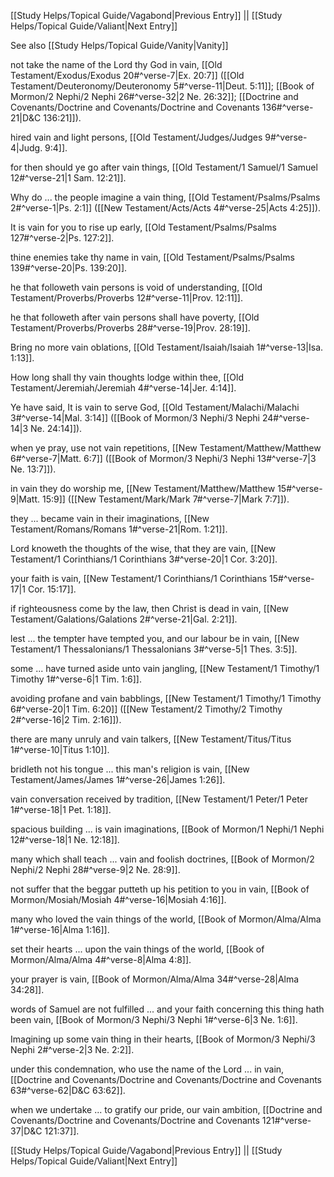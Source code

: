 [[Study Helps/Topical Guide/Vagabond|Previous Entry]]  ||  [[Study Helps/Topical Guide/Valiant|Next Entry]]

 See also [[Study Helps/Topical Guide/Vanity|Vanity]]

 not take the name of the Lord thy God in vain, [[Old Testament/Exodus/Exodus 20#^verse-7|Ex. 20:7]] ([[Old Testament/Deuteronomy/Deuteronomy 5#^verse-11|Deut. 5:11]]; [[Book of Mormon/2 Nephi/2 Nephi 26#^verse-32|2 Ne. 26:32]]; [[Doctrine and Covenants/Doctrine and Covenants/Doctrine and Covenants 136#^verse-21|D&C 136:21]]).

 hired vain and light persons, [[Old Testament/Judges/Judges 9#^verse-4|Judg. 9:4]].

 for then should ye go after vain things, [[Old Testament/1 Samuel/1 Samuel 12#^verse-21|1 Sam. 12:21]].

 Why do ... the people imagine a vain thing, [[Old Testament/Psalms/Psalms 2#^verse-1|Ps. 2:1]] ([[New Testament/Acts/Acts 4#^verse-25|Acts 4:25]]).

 It is vain for you to rise up early, [[Old Testament/Psalms/Psalms 127#^verse-2|Ps. 127:2]].

 thine enemies take thy name in vain, [[Old Testament/Psalms/Psalms 139#^verse-20|Ps. 139:20]].

 he that followeth vain persons is void of understanding, [[Old Testament/Proverbs/Proverbs 12#^verse-11|Prov. 12:11]].

 he that followeth after vain persons shall have poverty, [[Old Testament/Proverbs/Proverbs 28#^verse-19|Prov. 28:19]].

 Bring no more vain oblations, [[Old Testament/Isaiah/Isaiah 1#^verse-13|Isa. 1:13]].

 How long shall thy vain thoughts lodge within thee, [[Old Testament/Jeremiah/Jeremiah 4#^verse-14|Jer. 4:14]].

 Ye have said, It is vain to serve God, [[Old Testament/Malachi/Malachi 3#^verse-14|Mal. 3:14]] ([[Book of Mormon/3 Nephi/3 Nephi 24#^verse-14|3 Ne. 24:14]]).

 when ye pray, use not vain repetitions, [[New Testament/Matthew/Matthew 6#^verse-7|Matt. 6:7]] ([[Book of Mormon/3 Nephi/3 Nephi 13#^verse-7|3 Ne. 13:7]]).

 in vain they do worship me, [[New Testament/Matthew/Matthew 15#^verse-9|Matt. 15:9]] ([[New Testament/Mark/Mark 7#^verse-7|Mark 7:7]]).

 they ... became vain in their imaginations, [[New Testament/Romans/Romans 1#^verse-21|Rom. 1:21]].

 Lord knoweth the thoughts of the wise, that they are vain, [[New Testament/1 Corinthians/1 Corinthians 3#^verse-20|1 Cor. 3:20]].

 your faith is vain, [[New Testament/1 Corinthians/1 Corinthians 15#^verse-17|1 Cor. 15:17]].

 if righteousness come by the law, then Christ is dead in vain, [[New Testament/Galations/Galations 2#^verse-21|Gal. 2:21]].

 lest ... the tempter have tempted you, and our labour be in vain, [[New Testament/1 Thessalonians/1 Thessalonians 3#^verse-5|1 Thes. 3:5]].

 some ... have turned aside unto vain jangling, [[New Testament/1 Timothy/1 Timothy 1#^verse-6|1 Tim. 1:6]].

 avoiding profane and vain babblings, [[New Testament/1 Timothy/1 Timothy 6#^verse-20|1 Tim. 6:20]] ([[New Testament/2 Timothy/2 Timothy 2#^verse-16|2 Tim. 2:16]]).

 there are many unruly and vain talkers, [[New Testament/Titus/Titus 1#^verse-10|Titus 1:10]].

 bridleth not his tongue ... this man's religion is vain, [[New Testament/James/James 1#^verse-26|James 1:26]].

 vain conversation received by tradition, [[New Testament/1 Peter/1 Peter 1#^verse-18|1 Pet. 1:18]].

 spacious building ... is vain imaginations, [[Book of Mormon/1 Nephi/1 Nephi 12#^verse-18|1 Ne. 12:18]].

 many which shall teach ... vain and foolish doctrines, [[Book of Mormon/2 Nephi/2 Nephi 28#^verse-9|2 Ne. 28:9]].

 not suffer that the beggar putteth up his petition to you in vain, [[Book of Mormon/Mosiah/Mosiah 4#^verse-16|Mosiah 4:16]].

 many who loved the vain things of the world, [[Book of Mormon/Alma/Alma 1#^verse-16|Alma 1:16]].

 set their hearts ... upon the vain things of the world, [[Book of Mormon/Alma/Alma 4#^verse-8|Alma 4:8]].

 your prayer is vain, [[Book of Mormon/Alma/Alma 34#^verse-28|Alma 34:28]].

 words of Samuel are not fulfilled ... and your faith concerning this thing hath been vain, [[Book of Mormon/3 Nephi/3 Nephi 1#^verse-6|3 Ne. 1:6]].

 Imagining up some vain thing in their hearts, [[Book of Mormon/3 Nephi/3 Nephi 2#^verse-2|3 Ne. 2:2]].

 under this condemnation, who use the name of the Lord ... in vain, [[Doctrine and Covenants/Doctrine and Covenants/Doctrine and Covenants 63#^verse-62|D&C 63:62]].

 when we undertake ... to gratify our pride, our vain ambition, [[Doctrine and Covenants/Doctrine and Covenants/Doctrine and Covenants 121#^verse-37|D&C 121:37]].

[[Study Helps/Topical Guide/Vagabond|Previous Entry]]  ||  [[Study Helps/Topical Guide/Valiant|Next Entry]]